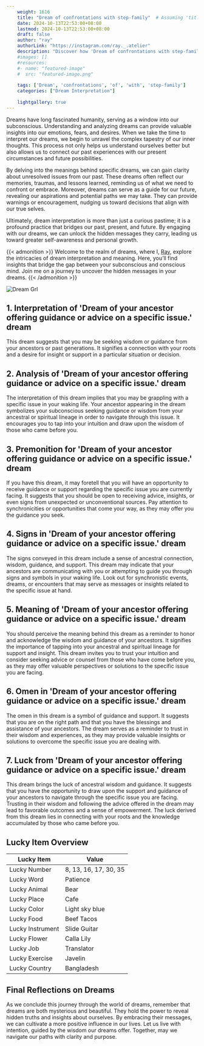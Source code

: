 ```yaml
---
    weight: 1616
    title: "Dream of confrontations with step-family"  # Assuming 'title' column exists
    date: 2024-10-13T22:53:00+08:00
    lastmod: 2024-10-13T22:53:00+08:00
    draft: false
    author: "ray"
    authorLink: "https://instagram.com/ray._.atelier"
    description: "Discover how 'Dream of confrontations with step-family' can interpret your future and uncover its significant meanings in your life."
    #images: []
    #resources:
    #- name: "featured-image"
    #  src: "featured-image.png"
    
    tags: ['Dream', 'confrontations', 'of', 'with', 'step-family']
    categories: ["Dream Interpretation"]
    
    lightgallery: true
---
```

    
Dreams have long fascinated humanity, serving as a window into our subconscious. Understanding and analyzing dreams can provide valuable insights into our emotions, fears, and desires. When we take the time to interpret our dreams, we begin to unravel the complex tapestry of our inner thoughts. This process not only helps us understand ourselves better but also allows us to connect our past experiences with our present circumstances and future possibilities.

By delving into the meanings behind specific dreams, we can gain clarity about unresolved issues from our past. These dreams often reflect our memories, traumas, and lessons learned, reminding us of what we need to confront or embrace. Moreover, dreams can serve as a guide for our future, revealing our aspirations and potential paths we may take. They can provide warnings or encouragement, nudging us toward decisions that align with our true selves.

Ultimately, dream interpretation is more than just a curious pastime; it is a profound practice that bridges our past, present, and future. By engaging with our dreams, we can unlock the hidden messages they carry, leading us toward greater self-awareness and personal growth.

{{< admonition >}}
Welcome to the realm of dreams, where I, [Ray](https://instagram.com/ray._.atelier), explore the intricacies of dream interpretation and meaning. Here, you’ll find insights that bridge the gap between your subconscious and conscious mind. Join me on a journey to uncover the hidden messages in your dreams.
{{< /admonition >}}

![Dream Grl](https://cdn.pixabay.com/photo/2017/11/02/03/35/gothic-2910057_1280.jpg "Dream Grl")

## 1. Interpretation of 'Dream of your ancestor offering guidance or advice on a specific issue.' dream
 This dream suggests that you may be seeking wisdom or guidance from your ancestors or past generations. It signifies a connection with your roots and a desire for insight or support in a particular situation or decision.

## 2. Analysis of 'Dream of your ancestor offering guidance or advice on a specific issue.' dream
 The interpretation of this dream implies that you may be grappling with a specific issue in your waking life. Your ancestor appearing in the dream symbolizes your subconscious seeking guidance or wisdom from your ancestral or spiritual lineage in order to navigate through this issue. It encourages you to tap into your intuition and draw upon the wisdom of those who came before you.

## 3. Premonition for 'Dream of your ancestor offering guidance or advice on a specific issue.' dream
 If you have this dream, it may foretell that you will have an opportunity to receive guidance or support regarding the specific issue you are currently facing. It suggests that you should be open to receiving advice, insights, or even signs from unexpected or unconventional sources. Pay attention to synchronicities or opportunities that come your way, as they may offer you the guidance you seek.

## 4. Signs in 'Dream of your ancestor offering guidance or advice on a specific issue.' dream
 The signs conveyed in this dream include a sense of ancestral connection, wisdom, guidance, and support. This dream may indicate that your ancestors are communicating with you or attempting to guide you through signs and symbols in your waking life. Look out for synchronistic events, dreams, or encounters that may serve as messages or insights related to the specific issue at hand.

## 5. Meaning of 'Dream of your ancestor offering guidance or advice on a specific issue.' dream
 You should perceive the meaning behind this dream as a reminder to honor and acknowledge the wisdom and guidance of your ancestors. It signifies the importance of tapping into your ancestral and spiritual lineage for support and insight. This dream invites you to trust your intuition and consider seeking advice or counsel from those who have come before you, as they may offer valuable perspectives or solutions to the specific issue you are facing.

## 6. Omen in 'Dream of your ancestor offering guidance or advice on a specific issue.' dream
 The omen in this dream is a symbol of guidance and support. It suggests that you are on the right path and that you have the blessings and assistance of your ancestors. The dream serves as a reminder to trust in their wisdom and experiences, as they may provide valuable insights or solutions to overcome the specific issue you are dealing with.

## 7. Luck from 'Dream of your ancestor offering guidance or advice on a specific issue.' dream
 This dream brings the luck of ancestral wisdom and guidance. It suggests that you have the opportunity to draw upon the support and guidance of your ancestors to navigate through the specific issue you are facing. Trusting in their wisdom and following the advice offered in the dream may lead to favorable outcomes and a sense of empowerment. The luck derived from this dream lies in connecting with your roots and the knowledge accumulated by those who came before you.

## Lucky Item Overview
| Lucky Item          | Value              |
|---------------|--------------------|
| Lucky Number        | 8, 13, 16, 17, 30, 35  |
| Lucky Word          | Patience |
| Lucky Animal        | Bear |
| Lucky Place         | Cafe     |
| Lucky Color         | Light sky blue     |
| Lucky Food          | Beef Tacos      |
| Lucky Instrument    | Slide Guitar |
| Lucky Flower        | Calla Lily    |
| Lucky Job           | Translator       |
| Lucky Exercise      | Javelin  |
| Lucky Country       | Bangladesh    |


##  Final Reflections on Dreams

As we conclude this journey through the world of dreams, remember that dreams are both mysterious and beautiful. They hold the power to reveal hidden truths and insights about ourselves. By embracing their messages, we can cultivate a more positive influence in our lives. Let us live with intention, guided by the wisdom our dreams offer. Together, may we navigate our paths with clarity and purpose.
